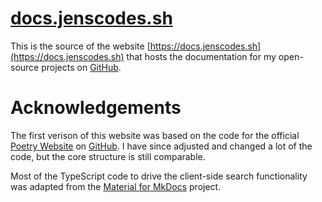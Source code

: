# [docs.jenscodes.sh](https://docs.jenscodes.sh)

This is the source of the website [https://docs.jenscodes.sh](https://docs.jenscodes.sh) that hosts the documentation for my open-source projects on [GitHub](https://github.com/jenskeiner).

# Acknowledgements

The first verison of this website was based on the code for the official [Poetry Website](https://python-poetry.org/) on [GitHub](https://github.com/python-poetry/website). I have since adjusted and changed a lot of the code, but the core structure is still comparable.

Most of the TypeScript code to drive the client-side search functionality was adapted from the [Material for MkDocs](https://github.com/squidfunk/mkdocs-material) project.
